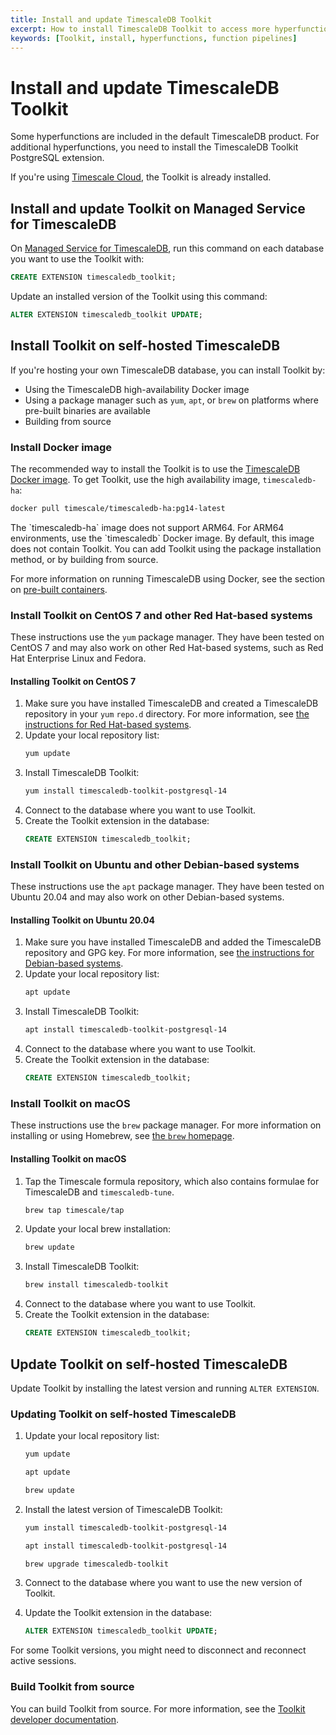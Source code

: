 ```yaml
---
title: Install and update TimescaleDB Toolkit
excerpt: How to install TimescaleDB Toolkit to access more hyperfunctions and function pipelines
keywords: [Toolkit, install, hyperfunctions, function pipelines]
---
```


# Install and update TimescaleDB Toolkit
Some hyperfunctions are included in the default TimescaleDB product. For
additional hyperfunctions, you need to install the TimescaleDB Toolkit PostgreSQL
extension.

If you're using [Timescale Cloud][cloud], the Toolkit is already installed.

## Install and update Toolkit on Managed Service for TimescaleDB
On [Managed Service for TimescaleDB][mst], run this command on each database you
want to use the Toolkit with:
```sql
CREATE EXTENSION timescaledb_toolkit;
```

Update an installed version of the Toolkit using this command:
```sql
ALTER EXTENSION timescaledb_toolkit UPDATE;
```

## Install Toolkit on self-hosted TimescaleDB
If you're hosting your own TimescaleDB database, you can install Toolkit by:
*   Using the TimescaleDB high-availability Docker image
*   Using a package manager such as `yum`, `apt`, or `brew` on platforms where
    pre-built binaries are available
*   Building from source

### Install Docker image

The recommended way to install the Toolkit is to use the
[TimescaleDB Docker image](https://github.com/timescale/timescaledb-docker-ha).
To get Toolkit, use the high availability image, `timescaledb-ha`:
```bash
docker pull timescale/timescaledb-ha:pg14-latest
```

<highlight type="important">
The `timescaledb-ha` image does not support ARM64. For ARM64 environments, use the
`timescaledb` Docker image. By default, this image does not contain Toolkit. You can add
Toolkit using the package installation method, or by building from source.
</highlight>

For more information on running TimescaleDB using Docker, see the section on
[pre-built containers][docker-install].

### Install Toolkit on CentOS 7 and other Red Hat-based systems

These instructions use the `yum` package manager. They have been tested on CentOS 7
and may also work on other Red Hat-based systems, such as Red Hat Enterprise Linux and Fedora.

<procedure>

#### Installing Toolkit on CentOS 7

1.  Make sure you have installed TimescaleDB and created a TimescaleDB
    repository in your `yum` `repo.d` directory. For more information, see [the
    instructions for Red Hat-based systems][red-hat-install].
1.  Update your local repository list:
    ```bash
    yum update
    ```
1.  Install TimescaleDB Toolkit:
    ```bash
    yum install timescaledb-toolkit-postgresql-14
    ```
1.  Connect to the database where you want to use Toolkit.
1.  Create the Toolkit extension in the database:
    ```sql
    CREATE EXTENSION timescaledb_toolkit;
    ```

</procedure>

### Install Toolkit on Ubuntu and other Debian-based systems

These instructions use the `apt` package manager. They have been tested on Ubuntu 20.04
and may also work on other Debian-based systems.

<procedure>

#### Installing Toolkit on Ubuntu 20.04

1.  Make sure you have installed TimescaleDB and added the TimescaleDB
    repository and GPG key. For more information, see [the instructions for
    Debian-based systems][debian-install].
1.  Update your local repository list:
    ```bash
    apt update
    ```
1.  Install TimescaleDB Toolkit:
    ```bash
    apt install timescaledb-toolkit-postgresql-14
    ```
1.  Connect to the database where you want to use Toolkit.
1.  Create the Toolkit extension in the database:
    ```sql
    CREATE EXTENSION timescaledb_toolkit;
    ```

</procedure>

### Install Toolkit on macOS

These instructions use the `brew` package manager. For more information on
installing or using Homebrew, see [the `brew` homepage][brew-install].

<procedure>

#### Installing Toolkit on macOS

1.  Tap the Timescale formula repository, which also contains formulae for
    TimescaleDB and `timescaledb-tune`.
    ```bash
    brew tap timescale/tap
    ```
1.  Update your local brew installation:
    ```bash
    brew update
    ```
1.  Install TimescaleDB Toolkit:
    ```bash
    brew install timescaledb-toolkit
    ```
1.  Connect to the database where you want to use Toolkit.
1.  Create the Toolkit extension in the database:
    ```sql
    CREATE EXTENSION timescaledb_toolkit;
    ```

</procedure>


## Update Toolkit on self-hosted TimescaleDB

Update Toolkit by installing the latest version and running `ALTER EXTENSION`.

<procedure>

### Updating Toolkit on self-hosted TimescaleDB

1.  Update your local repository list:

    <terminal>

    <tab label='CentOS 7'>

    ```bash
    yum update
    ```

    </tab>

    <tab label='Debian'>

    ```bash
    apt update
    ```

    </tab>

    <tab label='macOS'>

    ```bash
    brew update
    ```

    </tab>

    </terminal>

1.  Install the latest version of TimescaleDB Toolkit:

    <terminal>

    <tab label='CentOS 7'>

    ```bash
    yum install timescaledb-toolkit-postgresql-14
    ```

    </tab>

    <tab label='Debian'>

    ```bash
    apt install timescaledb-toolkit-postgresql-14
    ```

    </tab>

    <tab label='macOS'>

    ```bash
    brew upgrade timescaledb-toolkit
    ```

    </tab>


    </terminal>
    
1.  Connect to the database where you want to use the new version of Toolkit.
1.  Update the Toolkit extension in the database:
    ```sql
    ALTER EXTENSION timescaledb_toolkit UPDATE;
    ```

<highlight type="note">
For some Toolkit versions, you might need to disconnect and reconnect active
sessions.
</highlight>

</procedure>

### Build Toolkit from source
You can build Toolkit from source. For more information, see the [Toolkit
developer documentation][toolkit-gh-docs].

[brew-install]: https://brew.sh
[cloud]: /cloud/:currentVersion:/
[debian-install]: /install/latest/self-hosted/installation-debian/
[docker-install]: /install/latest/installation-docker/
[mst]: /mst/:currentVersion:/
[red-hat-install]: /install/latest/self-hosted/installation-redhat/
[toolkit-gh-docs]: https://github.com/timescale/timescaledb-toolkit#-installing-from-source
